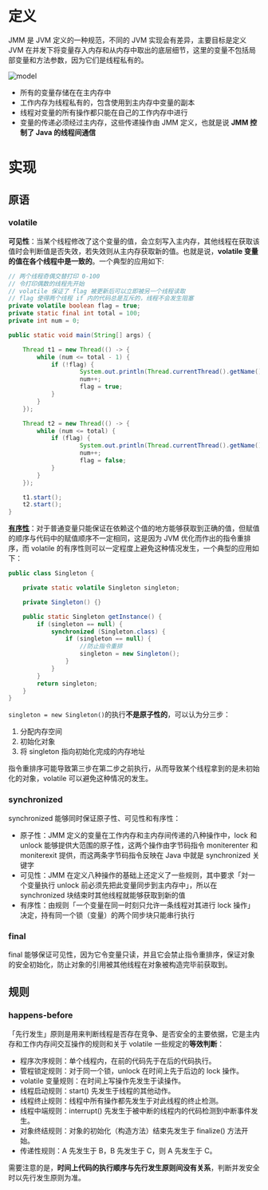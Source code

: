# 定义

JMM 是 JVM 定义的一种规范，不同的 JVM 实现会有差异，主要目标是定义 JVM 在并发下将变量存入内存和从内存中取出的底层细节，这里的变量不包括局部变量和方法参数，因为它们是线程私有的。

![model](img/model.png)

* 所有的变量存储在在主内存中
* 工作内存为线程私有的，包含使用到主内存中变量的副本
* 线程对变量的所有操作都只能在自己的工作内存中进行
* 变量的传递必须经过主内存，这些传递操作由 JMM 定义，也就是说 **JMM 控制了 Java 的线程间通信**

# 实现

## 原语
### volatile

**可见性**：当某个线程修改了这个变量的值，会立刻写入主内存，其他线程在获取该值时会判断值是否失效，若失效则从主内存获取新的值。也就是说，**volatile 变量的值在各个线程中是一致的**。一个典型的应用如下:

```java
// 两个线程奇偶交替打印 0-100
// 令打印偶数的线程先开始
// volatile 保证了 flag 被更新后可以立即被另一个线程读取
// flag 使得两个线程 if 内的代码总是互斥的，线程不会发生阻塞
private volatile boolean flag = true;
private static final int total = 100;
private int num = 0;

public static void main(String[] args) {

    Thread t1 = new Thread(() -> {
        while (num <= total - 1) {
            if (!flag) {
                    System.out.println(Thread.currentThread().getName() + ":" + num);
                    num++;
                    flag = true;
            }
        }
    });

    Thread t2 = new Thread(() -> {
        while (num <= total) {
            if (flag) {
                    System.out.println(Thread.currentThread().getName() + ":" + num);
                    num++;
                    flag = false;
            }
        }
    });

    t1.start();
    t2.start();
}
```

**[有序性](#ordered)**：对于普通变量只能保证在依赖这个值的地方能够获取到正确的值，但赋值的顺序与代码中的赋值顺序不一定相同，这是因为 JVM 优化而作出的指令重排序，而 volatile 的有序性则可以一定程度上避免这种情况发生，一个典型的应用如下：

```java
public class Singleton {

    private static volatile Singleton singleton;

    private Singleton() {}

    public static Singleton getInstance() {
        if (singleton == null) {
            synchronized (Singleton.class) {
                if (singleton == null) {
                    //防止指令重排
                    singleton = new Singleton();
                }
            }
        }
        return singleton;
    }
}
```

```singleton = new Singleton()```的执行**不是原子性的**，可以认为分三步：

1. 分配内存空间
2. 初始化对象
3. 将 singleton 指向初始化完成的内存地址

指令重排序可能导致第三步在第二步之前执行，从而导致某个线程拿到的是未初始化的对象，volatile 可以避免这种情况的发生。

### synchronized

synchronized 能够同时保证原子性、可见性和有序性：

* 原子性：JMM 定义的变量在工作内存和主内存间传递的八种操作中，lock 和 unlock 能够提供大范围的原子性，这两个操作由字节码指令 moniterenter 和 moniterexit 提供，而这两条字节码指令反映在 Java 中就是 synchronized 关键字
* 可见性：JMM 在定义八种操作的基础上还定义了一些规则，其中要求「対一个变量执行 unlock 前必须先把此变量同步到主内存中」，所以在 synchronized 块结束时其他线程就能够获取到新的值
* 有序性：由规则「一个变量在同一时刻只允许一条线程对其进行 lock 操作」决定，持有同一个锁（变量）的两个同步块只能串行执行

### final

final 能够保证可见性，因为它令变量只读，并且它会禁止指令重排序，保证对象的安全初始化，防止对象的引用被其他线程在对象被构造完毕前获取到。

## 规则
### happens-before

「先行发生」原则是用来判断线程是否存在竞争、是否安全的主要依据，它是主内存和工作内存间交互操作的规则和关于 volatile 一些规定的**等效判断**：

* 程序次序规则：单个线程内，在前的代码先于在后的代码执行。
* 管程锁定规则：对于同一个锁，unlock 在时间上先于后边的 lock 操作。
* volatile 变量规则：在时间上写操作先发生于读操作。
* 线程启动规则：start() 先发生于线程的其他动作。
* 线程终止规则：线程中所有操作都先发生于对此线程的终止检测。
* 线程中端规则：interrupt() 先发生于被中断的线程内的代码检测到中断事件发生。
* 对象终结规则：对象的初始化（构造方法）结束先发生于 finalize() 方法开始。
* 传递性规则：A 先发生于 B，B 先发生于 C，则 A 先发生于 C。

需要注意的是，**时间上代码的执行顺序与先行发生原则间没有关系**，判断并发安全时以先行发生原则为准。
